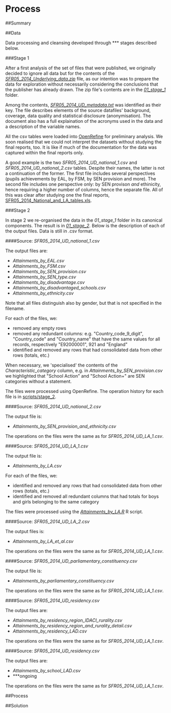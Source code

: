 Process
=======

##Summary

##Data

Data processing and cleansing developed through *** stages described below.

###Stage 1

After a first analysis of the set of files that were published, we originally decided to ignore all data but for the contents of the [*SFR05_2014_Underlying_data.zip*](data/raw/SFR05_2014_Underlying_data.zip) file, as our intention was to prepare the data for exploration without necessarily considering the conclusions that the publisher has already drawn. The zip file's contents are in the [*01_stage_1*](data/processed/01_stage_1/) folder.

Among the contents, [*SFR05_2014_UD_metadata.txt*](data/processed/01_stage_1/SFR05_2014_UD_metadata.txt) was identified as their key. The file describes elements of the source datafiles' background, coverage, data quality and statistical disclosure (anonymisation). The document also has a full explaination of the acronyms used in the data and a description of the variable names. 

All the csv tables were loaded into [OpenRefine](http://openrefine.org/) for preliminary analysis. We soon realised that we could not interpret the datasets without studying the final reports, too. It is like if much of the documentation for the data was captured within the final reports only.

A good example is the two *SFR05_2014_UD_national_1.csv* and *SFR05_2014_UD_national_2.csv* tables. Despite their names, the latter is not a continuation of the former. The first file includes several perspectives (pupils achievements by EAL, by FSM, by SEN provision and more). The second file includes one perspective only: by SEN provison *and* ethinicity, hence requiring a higher number of columns, hence the separate file. All of this was clear after studying one the final reports, [SFR05_2014_National_and_LA_tables.xls](data/raw/SFR05_2014_National_and_LA_tables.xls). 

###Stage 2

In stage 2 we re-organised the data in the *01_stage_1* folder in its canonical components. The result is in [*01_stage_2*](data/processed/02_stage_2/). Below is the description of each of the output files. Data is still in .csv format.

####Source: *SFR05_2014_UD_national_1.csv*

The output files are:
- *Attainments_by_EAL.csv*
- *Attainments_by_FSM.csv*
- *Attainments_by_SEN_provision.csv*
- *Attainments_by_SEN_type.csv*
- *Attainments_by_disadvantage.csv*
- *Attainments_by_disadvantaged_schools.csv*
- *Attainments_by_ethnicity.csv*

Note that all files distinguish also by gender, but that is not specified in the filename.

For each of the files, we:
- removed any empty rows
- removed any redundant columns: e.g. "Country_code_9_digit", "Country_code" and "Country_name" that have the same values for all records, respectively "E92000001", 921 and "England"
- identified and removed any rows that had consolidated data from other rows (totals, etc.)

When necessary, we 'specialised' the contents of the *Characteristic_category* column, e.g. in *Attainments_by_SEN_provision.csv* we highlighted that "School Action" and "School Action+" are SEN categories without a statement.

The files were processed using OpenRefine. The operation history for each file is in [scripts/stage_2](script/stage_2).

####Source: *SFR05_2014_UD_national_2.csv*

The output file is:
- *Attainments_by_SEN_provision_and_ethnicity.csv*

The operations on the files were the same as for *SFR05_2014_UD_LA_1.csv*.

####Source: *SFR05_2014_UD_LA_1.csv*

The output file is:
- *Attainments_by_LA.csv*

For each of the files, we:
- identified and removed any rows that had consolidated data from other rows (totals, etc.)
- identified and removed all redundant columns that had totals for boys and girls belonging to the same category

The files were processed using the [*Attainments_by_LA.R*](scripts/stage_2/Attainments_by_LA.R) R script.

####Source: *SFR05_2014_UD_LA_2.csv*

The output files is:
- *Attainments_by_LA_et_al.csv*

The operations on the files were the same as for *SFR05_2014_UD_LA_1.csv*.

####Source: *SFR05_2014_UD_parliamentary_constituency.csv*

The output file is:
- *Attainments_by_parliamentary_constituency.csv*

The operations on the files were the same as for *SFR05_2014_UD_LA_1.csv*.

####Source: *SFR05_2014_UD_residency.csv*

The output files are:
- *Attainments_by_residency_region_IDACI_rurality.csv*
- *Attainments_by_residency_region_and_rurality_detail.csv*
- *Attainments_by_residency_LAD.csv*

The operations on the files were the same as for *SFR05_2014_UD_LA_1.csv*.

####Source: *SFR05_2014_UD_residency.csv*

The output files are:
- *Attainments_by_school_LAD.csv*
- ***ongoing

The operations on the files were the same as for *SFR05_2014_UD_LA_1.csv*.






##Process

##Solution
